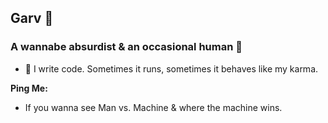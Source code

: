 ## Garv 🤡

### A wannabe absurdist & an occasional human 🌟


- 🤖 I write code. Sometimes it runs, sometimes it behaves like my karma.

**Ping Me:** 
- If you wanna see Man vs. Machine & where the machine wins.



